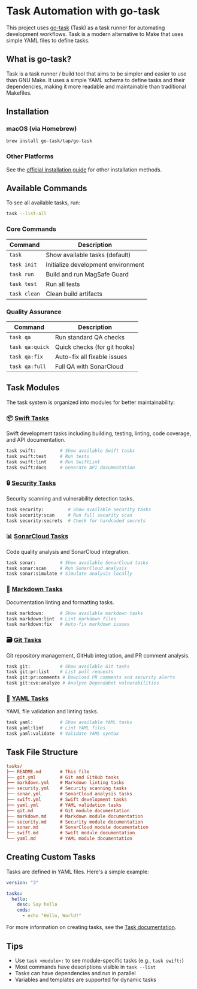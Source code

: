 # Task Automation with go-task

This project uses [go-task](https://taskfile.dev/) (Task) as a task runner for automating development workflows. Task is a modern alternative to Make that uses simple YAML files to define tasks.

## What is go-task?

Task is a task runner / build tool that aims to be simpler and easier to use than GNU Make. It uses a simple YAML schema to define tasks and their dependencies, making it more readable and maintainable than traditional Makefiles.

## Installation

### macOS (via Homebrew)

```bash
brew install go-task/tap/go-task
```

### Other Platforms

See the [official installation guide](https://taskfile.dev/installation/) for other installation methods.

## Available Commands

To see all available tasks, run:

```bash
task --list-all
```

### Core Commands

| Command      | Description                        |
| ------------ | ---------------------------------- |
| `task`       | Show available tasks (default)     |
| `task init`  | Initialize development environment |
| `task run`   | Build and run MagSafe Guard        |
| `task test`  | Run all tests                      |
| `task clean` | Clean build artifacts              |

### Quality Assurance

| Command         | Description                  |
| --------------- | ---------------------------- |
| `task qa`       | Run standard QA checks       |
| `task qa:quick` | Quick checks (for git hooks) |
| `task qa:fix`   | Auto-fix all fixable issues  |
| `task qa:full`  | Full QA with SonarCloud      |

## Task Modules

The task system is organized into modules for better maintainability:

### 📦 [Swift Tasks](swift.md)

Swift development tasks including building, testing, linting, code coverage, and API documentation.

```bash
task swift:         # Show available Swift tasks
task swift:test     # Run tests
task swift:lint     # Run SwiftLint
task swift:docs     # Generate API documentation
```

### 🔒 [Security Tasks](security.md)

Security scanning and vulnerability detection tasks.

```bash
task security:         # Show available security tasks
task security:scan     # Run full security scan
task security:secrets  # Check for hardcoded secrets
```

### 📊 [SonarCloud Tasks](sonar.md)

Code quality analysis and SonarCloud integration.

```bash
task sonar:         # Show available SonarCloud tasks
task sonar:scan     # Run SonarCloud analysis
task sonar:simulate # Simulate analysis locally
```

### 📝 [Markdown Tasks](markdown.md)

Documentation linting and formatting tasks.

```bash
task markdown:      # Show available markdown tasks
task markdown:lint  # Lint markdown files
task markdown:fix   # Auto-fix markdown issues
```

### 🗃️ [Git Tasks](git.md)

Git repository management, GitHub integration, and PR comment analysis.

```bash
task git:           # Show available Git tasks
task git:pr:list    # List pull requests
task git:pr:comments # Download PR comments and security alerts
task git:cve:analyze # Analyze Dependabot vulnerabilities
```

### 🔧 [YAML Tasks](yaml.md)

YAML file validation and linting tasks.

```bash
task yaml:          # Show available YAML tasks
task yaml:lint      # Lint YAML files
task yaml:validate  # Validate YAML syntax
```

## Task File Structure

```ini
tasks/
├── README.md       # This file
├── git.yml         # Git and GitHub tasks
├── markdown.yml    # Markdown linting tasks
├── security.yml    # Security scanning tasks
├── sonar.yml       # SonarCloud analysis tasks
├── swift.yml       # Swift development tasks
├── yaml.yml        # YAML validation tasks
├── git.md          # Git module documentation
├── markdown.md     # Markdown module documentation
├── security.md     # Security module documentation
├── sonar.md        # SonarCloud module documentation
├── swift.md        # Swift module documentation
└── yaml.md         # YAML module documentation
```

## Creating Custom Tasks

Tasks are defined in YAML files. Here's a simple example:

```yaml
version: "3"

tasks:
  hello:
    desc: Say hello
    cmds:
      - echo "Hello, World!"
```

For more information on creating tasks, see the [Task documentation](https://taskfile.dev/).

## Tips

- Use `task <module>:` to see module-specific tasks (e.g., `task swift:`)
- Most commands have descriptions visible in `task --list`
- Tasks can have dependencies and run in parallel
- Variables and templates are supported for dynamic tasks
